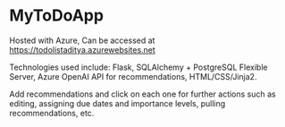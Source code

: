 # MyToDoApp
Hosted with Azure, Can be accessed at https://todolistaditya.azurewebsites.net

Technologies used include: Flask, SQLAlchemy + PostgreSQL Flexible Server, Azure OpenAI API for recommendations, HTML/CSS/Jinja2. 

Add recommendations and click on each one for further actions such as editing, assigning due dates and importance levels, pulling recommendations, etc. 
